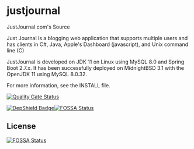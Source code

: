 justjournal
===========

JustJournal.com's Source

Just Journal is a blogging web application that supports multiple users and has clients in
C#, Java, Apple's Dashboard (javascript), and Unix command line (C)

JustJournal is developed on JDK 11 on Linux
using MySQL 8.0 and Spring Boot 2.7.x.  It has been successfully
deployed on MidnightBSD 3.1 with the OpenJDK 11 using MySQL 8.0.32.

For more information, see the INSTALL file.

[![Quality Gate Status](https://sonarcloud.io/api/project_badges/measure?project=com.justjournal%3Ajustjournal&metric=alert_status)](https://sonarcloud.io/summary/new_code?id=com.justjournal%3Ajustjournal)

[![DepShield Badge](https://depshield.sonatype.org/badges/laffer1/justjournal/depshield.svg)](https://depshield.github.io)[![FOSSA Status](https://app.fossa.io/api/projects/git%2Bgithub.com%2Flaffer1%2Fjustjournal.svg?type=shield)](https://app.fossa.io/projects/git%2Bgithub.com%2Flaffer1%2Fjustjournal?ref=badge_shield)


## License
[![FOSSA Status](https://app.fossa.io/api/projects/git%2Bgithub.com%2Flaffer1%2Fjustjournal.svg?type=large)](https://app.fossa.io/projects/git%2Bgithub.com%2Flaffer1%2Fjustjournal?ref=badge_large)
